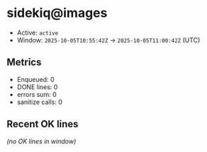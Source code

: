 # sidekiq@images

- Active: `active`
- Window: `2025-10-05T10:55:42Z` → `2025-10-05T11:00:42Z` (UTC)

## Metrics
- Enqueued: 0
- DONE lines: 0
- errors sum: 0
- sanitize calls: 0

## Recent OK lines
_(no OK lines in window)_
